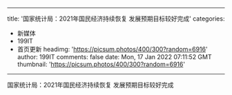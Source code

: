 
---
title: '国家统计局：2021年国民经济持续恢复 发展预期目标较好完成'
categories: 
 - 新媒体
 - 199IT
 - 首页更新
headimg: 'https://picsum.photos/400/300?random=6916'
author: 199IT
comments: false
date: Mon, 17 Jan 2022 07:11:52 GMT
thumbnail: 'https://picsum.photos/400/300?random=6916'
---

<div>   
国家统计局：2021年国民经济持续恢复 发展预期目标较好完成  
</div>
            